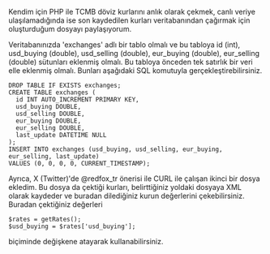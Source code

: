 Kendim için PHP ile TCMB döviz kurlarını anlık olarak çekmek, canlı veriye ulaşılamadığında ise son kaydedilen kurları veritabanından çağırmak için oluşturduğum dosyayı paylaşıyorum.

Veritabanınızda 'exchanges' adlı bir tablo olmalı ve bu tabloya id (int), usd_buying (double), usd_selling (double), eur_buying (double), eur_selling (double) sütunları eklenmiş olmalı. Bu tabloya önceden tek satırlık bir veri elle eklenmiş olmalı. Bunları aşağıdaki SQL komutuyla gerçekleştirebilirsiniz.

~~~
DROP TABLE IF EXISTS exchanges;
CREATE TABLE exchanges (
  id INT AUTO_INCREMENT PRIMARY KEY,
  usd_buying DOUBLE,
  usd_selling DOUBLE,
  eur_buying DOUBLE,
  eur_selling DOUBLE,
  last_update DATETIME NULL
);
INSERT INTO exchanges (usd_buying, usd_selling, eur_buying, eur_selling, last_update)
VALUES (0, 0, 0, 0, CURRENT_TIMESTAMP);
~~~

Ayrıca, X (Twitter)'de @redfox_tr önerisi ile CURL ile çalışan ikinci bir dosya ekledim. Bu dosya da çektiği kurları, belirttiğiniz yoldaki dosyaya XML olarak kaydeder ve buradan dilediğiniz kurun değerlerini çekebilirsiniz. Buradan çektiğiniz değerleri

~~~~
$rates = getRates();
$usd_buying = $rates['usd_buying'];
~~~~
biçiminde değişkene atayarak kullanabilirsiniz.
